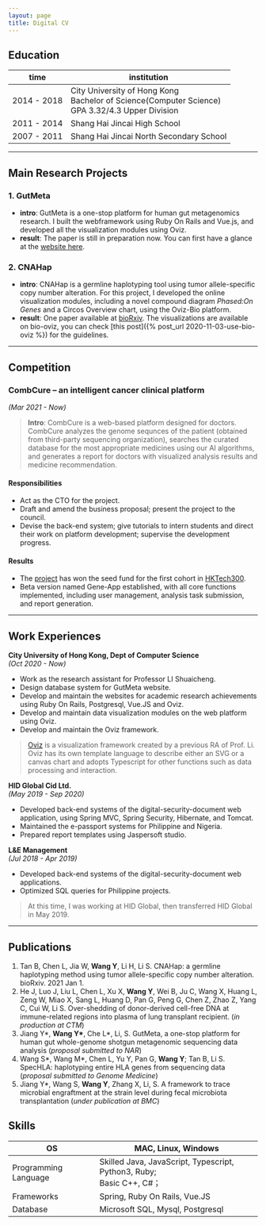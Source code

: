 ```yaml
---
layout: page
title: Digital CV
---
```


<!-- <p class="message">
  This is my digital CV.
</p> -->


## Education

|time|institution|
|--|--|
|2014 - 2018 | City University of Hong Kong <br>Bachelor of Science(Computer Science) <br>GPA 3.32/4.3 Upper Division|
|2011 - 2014 | Shang Hai Jincai High School |
|2007 - 2011 | Shang Hai Jincai North Secondary School|

<hr>

## Main Research Projects


### 1. GutMeta

- **intro**: GutMeta is a one-stop platform for human gut metagenomics research. I built the webframework using Ruby On Rails and Vue.js, and developed all the visualization modules using Oviz. 
- **result**: The paper is still in preparation now. You can first have a glance at the [website here](https://gutmeta.deepomics.org/visualizer/analysis/meta-overview).

### 2. CNAHap

- **intro**: CNAHap is a germline haplotyping tool using tumor allele-specific copy number alteration. For this project, I developed the online visualization modules, including a novel compound diagram _Phased:On Genes_ and a Circos Overview chart, using the Oviz-Bio platform.
- **result**: One paper available at [bioRxiv](https://www.biorxiv.org/content/10.1101/2021.03.27.437314v1). The visualizations are available on bio-oviz, you can check [this post]({% post_url 2020-11-03-use-bio-oviz %}) for the guidelines.
<!-- - Tan B, Chen L, Jia W, Wang Y, Li H, Li S. CNAHap: a germline haplotyping method using tumor allele-specific copy number alteration. bioRxiv. 2021 Jan 1. -->

<hr>

## Competition
### CombCure – an intelligent cancer clinical platform
_(Mar 2021 - Now)_

> **Intro**: CombCure is a web-based platform designed for doctors. CombCure analyzes the genome sequnces of the patient (obtained from third-party sequencing organization), searches the curated database for the most appropriate medicines using our AI algorithms, and generates a report for doctors with visualized analysis results and medicine recommendation.

#### **Responsibilities**
- Act as the CTO for the project.
- Draft and amend the business proposal; present the project to the council.
- Devise the back-end system; give tutorials to intern students and direct their work on platform development; supervise the development progress.

#### **Results**
- The [project](https://www.cityu.edu.hk/hktech300/start-ups/seed-fund-teams/combcure) has won the seed fund for the first cohort in [HKTech300](https://www.cityu.edu.hk/hktech300/home).
- Beta version named Gene-App established, with all core functions implemented, including user management, analysis task submission, and report generation.

<hr>

## Work Experiences

**City University of Hong Kong, Dept of Computer Science** 
<br>_(Oct 2020 - Now)_
- Work as the research assistant for Professor LI Shuaicheng.
- Design database system for GutMeta website.
- Develop and maintain the websites for academic research achievements using Ruby On Rails, Postgresql, Vue.JS and Oviz.
- Develop and maintain data visualization modules on the web platform using Oviz.
- Develop and maintain the Oviz framework.
> [Oviz](https://oviz.org) is a visualization framework created by a previous RA of Prof. Li. Oviz has its own template language to describe either an SVG or a canvas chart and adopts Typescript for other functions such as data processing and interaction.

**HID Global Cid Ltd.**
<br>_(May 2019 - Sep 2020)_

- Developed back-end systems of the digital-security-document web application, using Spring MVC, Spring Security, Hibernate, and Tomcat.
- Maintained the e-passport systems for Philippine and Nigeria.
- Prepared report templates using Jaspersoft studio.

**L&E Management**
<br>_(Jul 2018 - Apr 2019)_
- Developed back-end systems of the digital-security-document web applications.
- Optimized SQL queries for Philippine projects.
> At this time, I was working at HID Global, then transferred HID Global in May 2019.

<hr>

## Publications

1. Tan B, Chen L, Jia W, **Wang Y**, Li H, Li S. CNAHap: a germline haplotyping method using tumor allele-specific copy number alteration. bioRxiv. 2021 Jan 1.
2. He J, Luo J, Liu L, Chen L, Xu X, **Wang Y**, Wei B, Ju C, Wang X, Huang L, Zeng W, Miao X, Sang L, Huang D, Pan G, Peng G, Chen Z, Zhao Z, Yang C, Cui W, Li S. Over-shedding of donor-derived cell-free DNA at immune-related regions into plasma of lung transplant recipient. (_in production at CTM_)
3. Jiang Y\*, **Wang Y\***,  Che L*, Li, S. GutMeta, a one-stop platform for human gut whole-genome shotgun metagenomic sequencing data analysis (_proposal submitted to NAR_)
4. Wang S\*, Wang M\*, Chen L, Yu Y, Pan G, **Wang Y**; Tan B, Li S. SpecHLA: haplotyping entire HLA genes from sequencing data (_proposal submitted to Genome Medicine_)
5. Jiang Y\*, Wang S, **Wang Y**, Zhang X, Li, S. A framework to trace microbial engraftment at the strain level during fecal microbiota transplantation (_under publication at BMC_) 

## Skills

|OS|MAC, Linux, Windows|
|---|---|
|Programming Language|  Skilled Java, JavaScript, Typescript, Python3, Ruby; <br>Basic C++, C#；|
|Frameworks|Spring, Ruby On Rails, Vue.JS|
|Database|Microsoft SQL, Mysql, Postgresql|
<!-- <table>
  <thead>
    <tr>
      <th>Name</th>
      <th>Upvotes</th>
      <th>Downvotes</th>
    </tr>
  </thead>
  <tfoot>
    <tr>
      <td>Totals</td>
      <td>21</td>
      <td>23</td>
    </tr>
  </tfoot>
  <tbody>
    <tr>
      <td>Alice</td>
      <td>10</td>
      <td>11</td>
    </tr>
    <tr>
      <td>Bob</td>
      <td>4</td>
      <td>3</td>
    </tr>
    <tr>
      <td>Charlie</td>
      <td>7</td>
      <td>9</td>
    </tr>
  </tbody>
</table> -->
